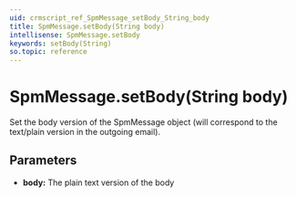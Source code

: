 ```yaml
---
uid: crmscript_ref_SpmMessage_setBody_String_body
title: SpmMessage.setBody(String body)
intellisense: SpmMessage.setBody
keywords: setBody(String)
so.topic: reference
---
```


# SpmMessage.setBody(String body)

Set the body version of the SpmMessage object (will correspond to the text/plain version in the outgoing email).

## Parameters

* **body:** The plain text version of the body

